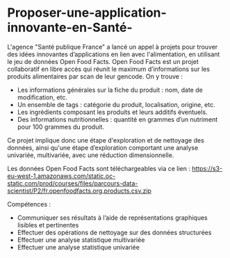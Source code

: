 # Proposer-une-application-innovante-en-Santé-

L'agence "Santé publique France" a lancé un appel à projets pour trouver des idées innovantes d’applications en lien avec l'alimentation, en utilisant le jeu de données Open Food Facts.
Open Food Facts est un projet collaboratif en libre accès qui réunit le maximum d’informations sur les produits alimentaires par scan de leur gencode.
On y trouve :
- Les informations générales sur la fiche du produit : nom, date de modification, etc.
- Un ensemble de tags : catégorie du produit, localisation, origine, etc.
- Les ingrédients composant les produits et leurs additifs éventuels.
- Des informations nutritionnelles : quantité en grammes d’un nutriment pour 100 grammes du produit.

Ce projet implique donc une étape d'exploration et de nettoyage des données, ainsi qu'une étape d’exploration comportant une analyse univariée, multivariée, avec une réduction dimensionnelle.

Les données Open Food Facts sont téléchargeables via ce lien :
https://s3-eu-west-1.amazonaws.com/static.oc-static.com/prod/courses/files/parcours-data-scientist/P2/fr.openfoodfacts.org.products.csv.zip

Compétences :

- Communiquer ses résultats à l’aide de représentations graphiques lisibles et pertinentes
- Effectuer des opérations de nettoyage sur des données structurées
- Effectuer une analyse statistique multivariée
- Effectuer une analyse statistique univariée

